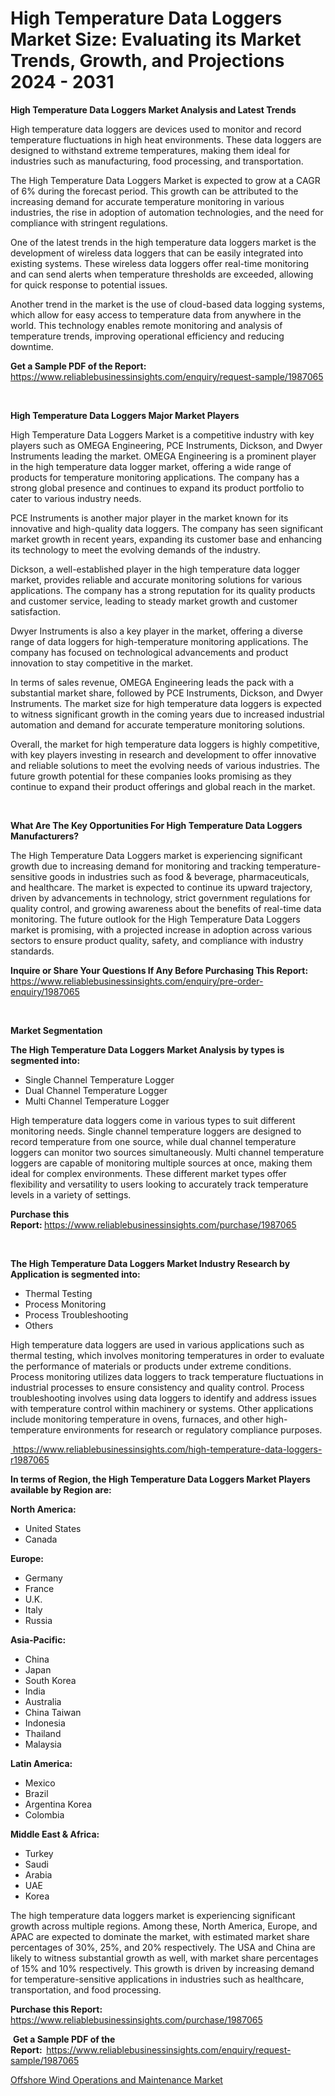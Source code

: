 <p><h1>High Temperature Data Loggers Market Size: Evaluating its Market Trends, Growth, and Projections 2024 - 2031</h1></p><p><strong>High Temperature Data Loggers Market Analysis and Latest Trends</strong></p>
<p><p>High temperature data loggers are devices used to monitor and record temperature fluctuations in high heat environments. These data loggers are designed to withstand extreme temperatures, making them ideal for industries such as manufacturing, food processing, and transportation.</p><p>The High Temperature Data Loggers Market is expected to grow at a CAGR of 6% during the forecast period. This growth can be attributed to the increasing demand for accurate temperature monitoring in various industries, the rise in adoption of automation technologies, and the need for compliance with stringent regulations.</p><p>One of the latest trends in the high temperature data loggers market is the development of wireless data loggers that can be easily integrated into existing systems. These wireless data loggers offer real-time monitoring and can send alerts when temperature thresholds are exceeded, allowing for quick response to potential issues.</p><p>Another trend in the market is the use of cloud-based data logging systems, which allow for easy access to temperature data from anywhere in the world. This technology enables remote monitoring and analysis of temperature trends, improving operational efficiency and reducing downtime.</p></p>
<p><strong>Get a Sample PDF of the Report:&nbsp;</strong> <a href="https://www.reliablebusinessinsights.com/enquiry/request-sample/1987065">https://www.reliablebusinessinsights.com/enquiry/request-sample/1987065</a></p>
<p>&nbsp;</p>
<p><strong>High Temperature Data Loggers Major Market Players</strong></p>
<p><p>High Temperature Data Loggers Market is a competitive industry with key players such as OMEGA Engineering, PCE Instruments, Dickson, and Dwyer Instruments leading the market. OMEGA Engineering is a prominent player in the high temperature data logger market, offering a wide range of products for temperature monitoring applications. The company has a strong global presence and continues to expand its product portfolio to cater to various industry needs.</p><p>PCE Instruments is another major player in the market known for its innovative and high-quality data loggers. The company has seen significant market growth in recent years, expanding its customer base and enhancing its technology to meet the evolving demands of the industry.</p><p>Dickson, a well-established player in the high temperature data logger market, provides reliable and accurate monitoring solutions for various applications. The company has a strong reputation for its quality products and customer service, leading to steady market growth and customer satisfaction.</p><p>Dwyer Instruments is also a key player in the market, offering a diverse range of data loggers for high-temperature monitoring applications. The company has focused on technological advancements and product innovation to stay competitive in the market.</p><p>In terms of sales revenue, OMEGA Engineering leads the pack with a substantial market share, followed by PCE Instruments, Dickson, and Dwyer Instruments. The market size for high temperature data loggers is expected to witness significant growth in the coming years due to increased industrial automation and demand for accurate temperature monitoring solutions.</p><p>Overall, the market for high temperature data loggers is highly competitive, with key players investing in research and development to offer innovative and reliable solutions to meet the evolving needs of various industries. The future growth potential for these companies looks promising as they continue to expand their product offerings and global reach in the market.</p></p>
<p>&nbsp;</p>
<p><strong>What Are The Key Opportunities For High Temperature Data Loggers Manufacturers?</strong></p>
<p><p>The High Temperature Data Loggers market is experiencing significant growth due to increasing demand for monitoring and tracking temperature-sensitive goods in industries such as food & beverage, pharmaceuticals, and healthcare. The market is expected to continue its upward trajectory, driven by advancements in technology, strict government regulations for quality control, and growing awareness about the benefits of real-time data monitoring. The future outlook for the High Temperature Data Loggers market is promising, with a projected increase in adoption across various sectors to ensure product quality, safety, and compliance with industry standards.</p></p>
<p><strong>Inquire or Share Your Questions If Any Before Purchasing This Report:</strong> <a href="https://www.reliablebusinessinsights.com/enquiry/pre-order-enquiry/1987065">https://www.reliablebusinessinsights.com/enquiry/pre-order-enquiry/1987065</a></p>
<p>&nbsp;</p>
<p><strong>Market Segmentation</strong></p>
<p><strong>The High Temperature Data Loggers Market Analysis by types is segmented into:</strong></p>
<p><ul><li>Single Channel Temperature Logger</li><li>Dual Channel Temperature Logger</li><li>Multi Channel Temperature Logger</li></ul></p>
<p><p>High temperature data loggers come in various types to suit different monitoring needs. Single channel temperature loggers are designed to record temperature from one source, while dual channel temperature loggers can monitor two sources simultaneously. Multi channel temperature loggers are capable of monitoring multiple sources at once, making them ideal for complex environments. These different market types offer flexibility and versatility to users looking to accurately track temperature levels in a variety of settings.</p></p>
<p><strong>Purchase this Report:&nbsp;</strong><a href="https://www.reliablebusinessinsights.com/purchase/1987065">https://www.reliablebusinessinsights.com/purchase/1987065</a></p>
<p>&nbsp;</p>
<p><strong>The High Temperature Data Loggers Market Industry Research by Application is segmented into:</strong></p>
<p><ul><li>Thermal Testing</li><li>Process Monitoring</li><li>Process Troubleshooting</li><li>Others</li></ul></p>
<p><p>High temperature data loggers are used in various applications such as thermal testing, which involves monitoring temperatures in order to evaluate the performance of materials or products under extreme conditions. Process monitoring utilizes data loggers to track temperature fluctuations in industrial processes to ensure consistency and quality control. Process troubleshooting involves using data loggers to identify and address issues with temperature control within machinery or systems. Other applications include monitoring temperature in ovens, furnaces, and other high-temperature environments for research or regulatory compliance purposes.</p></p>
<p><a href="https://www.reliablebusinessinsights.com/high-temperature-data-loggers-r1987065">&nbsp;https://www.reliablebusinessinsights.com/high-temperature-data-loggers-r1987065</a></p>
<p><strong>In terms of Region, the High Temperature Data Loggers Market Players available by Region are:</strong></p>
<p>
    <p> <strong> North America: </strong>
        <ul>
            <li>United States</li>
            <li>Canada</li>
        </ul>
        </p> 
    <p> <strong> Europe: </strong>
        <ul>
            <li>Germany</li>
            <li>France</li>
            <li>U.K.</li>
            <li>Italy</li>
            <li>Russia</li>
        </ul>
        </p> 
    <p> <strong> Asia-Pacific: </strong>
        <ul>
            <li>China</li>
            <li>Japan</li>
            <li>South Korea</li>
            <li>India</li>
            <li>Australia</li>
            <li>China Taiwan</li>
            <li>Indonesia</li>
            <li>Thailand</li>
            <li>Malaysia</li>
        </ul>
        </p> 
    <p> <strong> Latin America: </strong>
        <ul>
            <li>Mexico</li>
            <li>Brazil</li>
            <li>Argentina Korea</li>
            <li>Colombia</li>
        </ul>
        </p> 
    <p> <strong> Middle East & Africa: </strong>
        <ul>
            <li>Turkey</li>
            <li>Saudi</li>
            <li>Arabia</li>
            <li>UAE</li>
            <li>Korea</li>
        </ul>
    </p>
    </p>
<p><p>The high temperature data loggers market is experiencing significant growth across multiple regions. Among these, North America, Europe, and APAC are expected to dominate the market, with estimated market share percentages of 30%, 25%, and 20% respectively. The USA and China are likely to witness substantial growth as well, with market share percentages of 15% and 10% respectively. This growth is driven by increasing demand for temperature-sensitive applications in industries such as healthcare, transportation, and food processing.</p></p>
<p><strong>Purchase this Report: </strong><a href="https://www.reliablebusinessinsights.com/purchase/1987065">https://www.reliablebusinessinsights.com/purchase/1987065</a></p>
<p>&nbsp;<strong>Get a Sample PDF of the Report:&nbsp;&nbsp;</strong><a href="https://www.reliablebusinessinsights.com/enquiry/request-sample/1987065">https://www.reliablebusinessinsights.com/enquiry/request-sample/1987065</a></p>
<p><strong></strong></p>
<p><p><a href="https://github.com/juancolorado15/Market-Research-Report-List-4/blob/main/offshore-wind-operations-and-maintenance-market.md">Offshore Wind Operations and Maintenance Market</a></p></p>